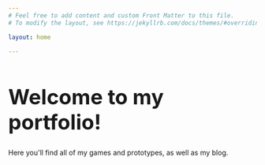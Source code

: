 ```yaml
---
# Feel free to add content and custom Front Matter to this file.
# To modify the layout, see https://jekyllrb.com/docs/themes/#overriding-theme-defaults

layout: home

---
```


<h1 style="font-size:300%;"> Welcome to my portfolio! </h1>
Here you'll find all of my games and prototypes, as well as my blog.


